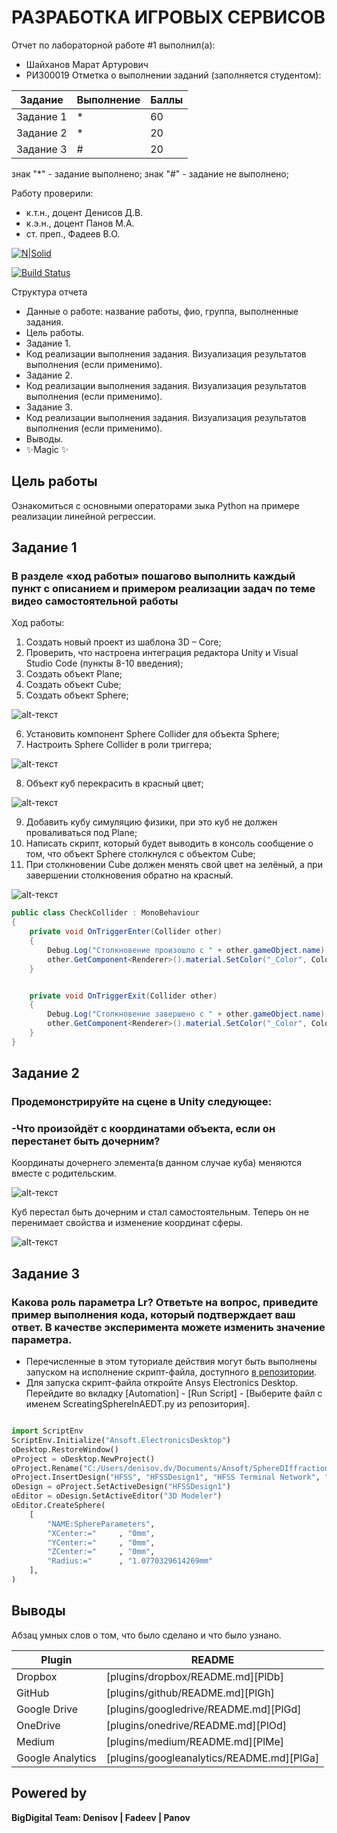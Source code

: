 # РАЗРАБОТКА ИГРОВЫХ СЕРВИСОВ
Отчет по лабораторной работе #1 выполнил(а):
- Шайханов Марат Артурович
- РИ300019
Отметка о выполнении заданий (заполняется студентом):

| Задание | Выполнение | Баллы |
| ------ | ------ | ------ |
| Задание 1 | * | 60 |
| Задание 2 | * | 20 |
| Задание 3 | # | 20 |

знак "*" - задание выполнено; знак "#" - задание не выполнено;

Работу проверили:
- к.т.н., доцент Денисов Д.В.
- к.э.н., доцент Панов М.А.
- ст. преп., Фадеев В.О.

[![N|Solid](https://cldup.com/dTxpPi9lDf.thumb.png)](https://nodesource.com/products/nsolid)

[![Build Status](https://travis-ci.org/joemccann/dillinger.svg?branch=master)](https://travis-ci.org/joemccann/dillinger)

Структура отчета

- Данные о работе: название работы, фио, группа, выполненные задания.
- Цель работы.
- Задание 1.
- Код реализации выполнения задания. Визуализация результатов выполнения (если применимо).
- Задание 2.
- Код реализации выполнения задания. Визуализация результатов выполнения (если применимо).
- Задание 3.
- Код реализации выполнения задания. Визуализация результатов выполнения (если применимо).
- Выводы.
- ✨Magic ✨

## Цель работы
Ознакомиться с основными операторами зыка Python на примере реализации линейной регрессии.

## Задание 1
### В разделе «ход работы» пошагово выполнить каждый пункт с описанием и примером реализации задач по теме видео самостоятельной работы
Ход работы:
1. Создать новый проект из шаблона 3D – Core;
2. Проверить, что настроена интеграция редактора Unity и Visual Studio Code (пункты 8-10 введения);
3. Создать объект Plane;
4. Создать объект Cube;
5. Создать объект Sphere;


![alt-текст](https://github.com/CyberTatarin/DA-in-GameDev-lab1/blob/main/screenshots/pp.jpg)


6. Установить компонент Sphere Collider для объекта Sphere;
7. Настроить Sphere Collider в роли триггера;


![alt-текст](https://github.com/CyberTatarin/DA-in-GameDev-lab1/blob/main/screenshots/pp3.png)


8. Объект куб перекрасить в красный цвет;


![alt-текст](https://github.com/CyberTatarin/DA-in-GameDev-lab1/blob/main/screenshots/pp2.jpg)


9. Добавить кубу симуляцию физики, при это куб не должен проваливаться под Plane;
10. Написать скрипт, который будет выводить в консоль сообщение о том, что объект Sphere столкнулся с объектом Cube;
11. При столкновении Cube должен менять свой цвет на зелёный, а при завершении столкновения обратно на красный.


![alt-текст](https://github.com/CyberTatarin/DA-in-GameDev-lab1/blob/main/screenshots/perv.gif "gifka")


```c#
public class CheckCollider : MonoBehaviour
{
    private void OnTriggerEnter(Collider other)
    {
        Debug.Log("Столкновение произошло с " + other.gameObject.name);
        other.GetComponent<Renderer>().material.SetColor("_Color", Color.green);
    }


    private void OnTriggerExit(Collider other)
    {
        Debug.Log("Столкновение завершено с " + other.gameObject.name);
        other.GetComponent<Renderer>().material.SetColor("_Color", Color.red);
    }
}
```
## Задание 2
### Продемонстрируйте на сцене в Unity следующее:
### -Что произойдёт с координатами объекта, если он перестанет быть дочерним?
Координаты дочернего элемента(в данном случае куба) меняются вместе с родительским.


![alt-текст](https://github.com/CyberTatarin/DA-in-GameDev-lab1/blob/main/screenshots/child.gif)


Куб перестал быть дочерним и стал самостоятельным. Теперь он не перенимает свойства и изменение координат сферы. 


![alt-текст](https://github.com/CyberTatarin/DA-in-GameDev-lab1/blob/main/screenshots/pp4.jpg)


## Задание 3
### Какова роль параметра Lr? Ответьте на вопрос, приведите пример выполнения кода, который подтверждает ваш ответ. В качестве эксперимента можете изменить значение параметра.

- Перечисленные в этом туториале действия могут быть выполнены запуском на исполнение скрипт-файла, доступного [в репозитории](https://github.com/Den1sovDm1triy/hfss-scripting/blob/main/ScreatingSphereInAEDT.py).
- Для запуска скрипт-файла откройте Ansys Electronics Desktop. Перейдите во вкладку [Automation] - [Run Script] - [Выберите файл с именем ScreatingSphereInAEDT.py из репозитория].

```py

import ScriptEnv
ScriptEnv.Initialize("Ansoft.ElectronicsDesktop")
oDesktop.RestoreWindow()
oProject = oDesktop.NewProject()
oProject.Rename("C:/Users/denisov.dv/Documents/Ansoft/SphereDIffraction.aedt", True)
oProject.InsertDesign("HFSS", "HFSSDesign1", "HFSS Terminal Network", "")
oDesign = oProject.SetActiveDesign("HFSSDesign1")
oEditor = oDesign.SetActiveEditor("3D Modeler")
oEditor.CreateSphere(
	[
		"NAME:SphereParameters",
		"XCenter:="		, "0mm",
		"YCenter:="		, "0mm",
		"ZCenter:="		, "0mm",
		"Radius:="		, "1.0770329614269mm"
	], 
)

```

## Выводы

Абзац умных слов о том, что было сделано и что было узнано.

| Plugin | README |
| ------ | ------ |
| Dropbox | [plugins/dropbox/README.md][PlDb] |
| GitHub | [plugins/github/README.md][PlGh] |
| Google Drive | [plugins/googledrive/README.md][PlGd] |
| OneDrive | [plugins/onedrive/README.md][PlOd] |
| Medium | [plugins/medium/README.md][PlMe] |
| Google Analytics | [plugins/googleanalytics/README.md][PlGa] |

## Powered by

**BigDigital Team: Denisov | Fadeev | Panov**

